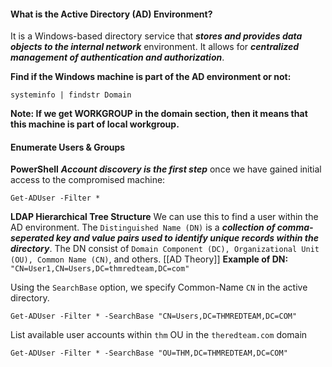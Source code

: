 #### What is the Active Directory (AD) Environment?
It is a Windows-based directory service that ***stores and provides data objects to the internal network*** environment. It allows for ***centralized management of authentication and authorization***.

**Find if the Windows machine is part of the AD environment or not:**
```
systeminfo | findstr Domain
```
**Note: If we get WORKGROUP in the domain section, then it means that this machine is part of local workgroup.**

#### Enumerate Users & Groups
**PowerShell**
***Account discovery is the first step*** once we have gained initial access to the compromised machine:
```
Get-ADUser -Filter *
```

**LDAP Hierarchical Tree Structure**
We can use this to find a user within the AD environment. The `Distinguished Name (DN)` is a ***collection of comma-seperated key and value pairs used to identify unique records within the directory***. The DN consist of `Domain Component (DC), Organizational Unit (OU), Common Name (CN)`, and others. [[AD Theory]]
	**Example of DN:**
		`"CN=User1,CN=Users,DC=thmredteam,DC=com"`

Using the `SearchBase` option, we specify Common-Name `CN` in the active directory. 
```
Get-ADUser -Filter * -SearchBase "CN=Users,DC=THMREDTEAM,DC=COM"
```

List available user accounts within `thm` OU in the `theredteam.com` domain
```
Get-ADUser -Filter * -SearchBase "OU=THM,DC=THMREDTEAM,DC=COM"
```


